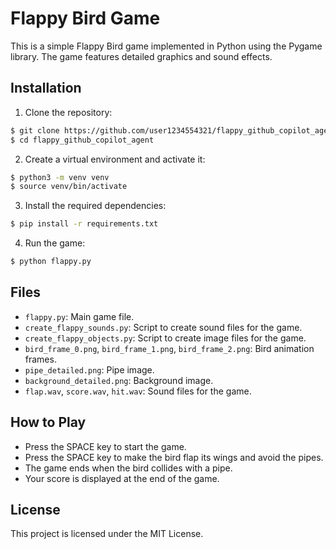 # Flappy Bird Game

This is a simple Flappy Bird game implemented in Python using the Pygame library. The game features detailed graphics and sound effects.

## Installation

1. Clone the repository:

```bash
$ git clone https://github.com/user1234554321/flappy_github_copilot_agent.git
$ cd flappy_github_copilot_agent
```

2. Create a virtual environment and activate it:

```bash
$ python3 -m venv venv
$ source venv/bin/activate
```

3. Install the required dependencies:

```bash
$ pip install -r requirements.txt
```

4. Run the game:

```bash
$ python flappy.py
```

## Files

- `flappy.py`: Main game file.
- `create_flappy_sounds.py`: Script to create sound files for the game.
- `create_flappy_objects.py`: Script to create image files for the game.
- `bird_frame_0.png`, `bird_frame_1.png`, `bird_frame_2.png`: Bird animation frames.
- `pipe_detailed.png`: Pipe image.
- `background_detailed.png`: Background image.
- `flap.wav`, `score.wav`, `hit.wav`: Sound files for the game.

## How to Play

- Press the SPACE key to start the game.
- Press the SPACE key to make the bird flap its wings and avoid the pipes.
- The game ends when the bird collides with a pipe.
- Your score is displayed at the end of the game.

## License

This project is licensed under the MIT License.
